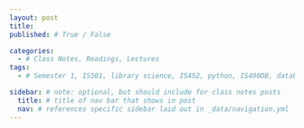 ```yaml
---
layout: post
title:
published: # True / False

categories:
  - # Class Notes, Readings, Lectures
tags:
  - # Semester 1, IS501, library science, IS452, python, IS490DB, databases, PHIL103, logic

sidebar: # note: optional, but should include for class notes posts
  title: # title of nav bar that shows in post
  nav: # references specific sidebar laid out in _data/navigation.yml
---
```

